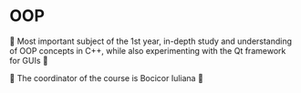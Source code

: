 # OOP

:rainbow: Most important subject of the 1st year, in-depth study and understanding of OOP concepts in C++, while also experimenting with the Qt framework for GUIs :rainbow:

:woman: The coordinator of the course is Bocicor Iuliana :woman:

